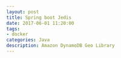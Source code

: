 ```yaml
---
layout: post
title: Spring boot Jedis
date: 2017-06-01 11:20:00
tags:
- docker
categories: Java
description: Amazon DynamoDB Geo Library
---
```



